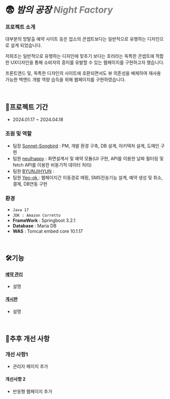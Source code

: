 # 😨 *밤의 공장 <span style="color: gray">Night Factory</span>*


### 프로젝트 소개
대부분의 방탈출 예약 사이트 등은 업소의 콘셉트보다는 일반적으로 유행하는 디자인으로 설계 되었습니다.

저희조는 일반적으로 유행하는 디자인에 맞추기 보다는 호러라는 독특한 콘셉트에 적합한 UX디자인을 통해 소비자의 흥미를 유발할 수 있는 웹페이지를 구현하고자 했습니다.

프론트엔드 및, 독특한 디자인의 사이트에 호환되면서도 뷰 의존성을 배제하여 재사용 가능한 백엔드 개발 역량 습득을 위해 웹페이지를 구현하였습니다.


<br>

## 📝프로젝트 기간
* 2024.01.17 ~ 2024.04.18

 ### 조원 및 역할
 - 팀장 <a href="https://github.com/Sonnet-Songbird/" >Sonnet-Songbird</a> : PM, 개발 환경 구축, DB 설계, 아키텍처 설계, 도메인 구현
 - 팀원 <a href="https://github.com/neulhappy" >neulhappy</a> : 화면설계서 및 예약 모듈(UI 구현, API를 이용한 날짜 필터링 및 fetch API를 이용한 비동기적 데이터 처리)
 - 팀원 <a href="mailto:bjh8332@gmail.com" >BYUNJIHYUN</a> : 
 - 팀원 <a href="https://github.com/Yeo-ok" >Yeo-ok </a> : 웹페이지간 이동경로 매핑, SMS전송기능 설계, 예약 생성 및 취소, 결제, DB연동 구현

### 환경
- `Java 17`
- `JDK : Amazon Corretto`
- **FrameWork** : Springboot 3.2.1
- **Database** : Maria DB
- **WAS** : Tomcat embed core 10.1.17

<br>

## 🛠기능
#### <a href="#" > 예약 관리 </a>
- 설명
#### <a href="#" > 게시판 </a>
- 설명
<br>


## 🚀추후 개선 사항
### 개선 사항1
- 관리자 페이지 추가

#### 개선사항 2
- 반응형 웹페이지 추가
